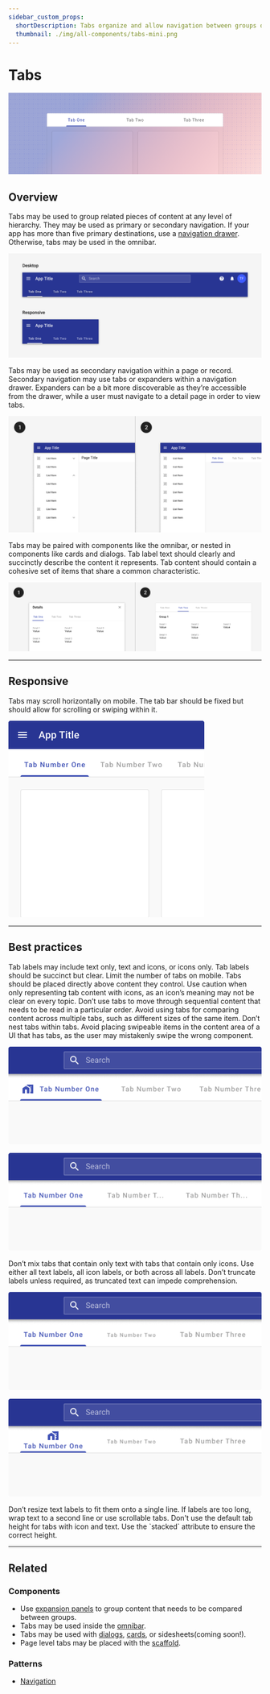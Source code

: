 ```yaml
---
sidebar_custom_props:
  shortDescription: Tabs organize and allow navigation between groups of content that are related and at the same level of hierarchy.
  thumbnail: ./img/all-components/tabs-mini.png
---
```


# Tabs

<ComponentVisual storybookUrl="https://forge.tylerdev.io/main/?path=/docs/components-tabs--docs">

![](./images/tabs.png)

</ComponentVisual>

## Overview 

Tabs may be used to group related pieces of content at any level of hierarchy. They may be used as primary or secondary navigation. If your app has more than five primary destinations, use a [navigation drawer](/components/navigation/navigation-drawer). Otherwise, tabs may be used in the omnibar. 

<ImageBlock max-width="600px" padded={false} caption="1. Tabs in the omnibar may be used as primary navigation when there are fewer than five primary destinations.">

![Image of the omnibar with tabs inside.](./images/omni-tabs.png)

</ImageBlock>

Tabs may be used as secondary navigation within a page or record. Secondary navigation may use tabs or expanders within a navigation drawer. Expanders can be a bit more discoverable as they’re accessible from the drawer, while a user must navigate to a detail page in order to view tabs.

<ImageBlock padded={false} caption="1. Expanders may be used to display pages at a second level of hierarchy. <br> 2. Tabs may be used to show closely related content.">

![Image with two sections: a navigation drawer with expanders and a navigation drawer with tabs.](./images/complex-nav-types.png)

</ImageBlock>

Tabs may be paired with components like the omnibar, or nested in components like cards and dialogs.
Tab label text should clearly and succinctly describe the content it represents. Tab content should contain a cohesive set of items that share a common characteristic.

<ImageBlock padded={false} caption="1. Tabs may be placed inside components like cards and dialogs.">

![Image with two sections: One section where a dialoge has tabs in it to separate sections, and a second section of a card with tabs along the top breaking up options available.](./images/tab-types.png)

</ImageBlock>

---

## Responsive

Tabs may scroll horizontally on mobile. The tab bar should be fixed but should allow for scrolling or swiping within it.  

<ImageBlock padded={false} max-width="500px" caption="On mobile, tabs may continue offscreen and may be accessed by swiping. When tapped, a scrollable tab should reposition itself to become fully visible on screen. <br> Taken from Material.io.">

![Image showing tabs that go beyond the frame horizontally, showing that they can be scrolled through.](./images/scroll-tabs.png)

</ImageBlock>

---

## Best practices 

<DoDontGrid>
  <DoDontTextSection>
    <DoDontText type="do">Tab labels may include text only, text and icons, or icons only. </DoDontText>
    <DoDontText type="do">Tab labels should be succinct but clear.</DoDontText>
    <DoDontText type="do">Limit the number of tabs on mobile.</DoDontText>
    <DoDontText type="do">Tabs should be placed directly above content they control. </DoDontText>
  </DoDontTextSection>
  <DoDontTextSection>
    <DoDontText type="dont">Use caution when only representing tab content with icons, as an icon’s meaning may not be clear on every topic.</DoDontText>
    <DoDontText type="dont">Don’t use tabs to move through sequential content that needs to be read in a particular order.</DoDontText>
    <DoDontText type="dont">Avoid using tabs for comparing content across multiple tabs, such as different sizes of the same item.</DoDontText>
    <DoDontText type="dont">Don’t nest tabs within tabs.</DoDontText>
    <DoDontText type="dont">Avoid placing swipeable items in the content area of a UI that has tabs, as the user may mistakenly swipe the wrong component.</DoDontText>
  </DoDontTextSection>
</DoDontGrid>

<DoDontGrid>
  <DoDontRow>
  <DoDontImage>

![Don't mix tabs.](./images/tabs-mixed-dont.png)

  </DoDontImage>
  <DoDontImage>

![Don't truncate labels.](./images/tabs-truncate-dont.png)

  </DoDontImage>
  </DoDontRow>
  <DoDontRow>
    <DoDont type="dont">Don’t mix tabs that contain only text with tabs that contain only icons. Use either all text labels, all icon labels, or both across all labels.</DoDont>
    <DoDont type="dont">Don’t truncate labels unless required, as truncated text can impede comprehension.</DoDont>
  </DoDontRow>

  <DoDontRow>
    <DoDontImage>

![Don't resize labels.](./images/tabs-resize-dont.png)

  </DoDontImage>
    <DoDontImage>

![Use the stacked attribute when placing an icon over the text in a tab.](./images/tabs-cramp-dont.png)

  </DoDontImage>
  </DoDontRow>

  <DoDontRow>
    <DoDont type="dont">Don’t resize text labels to fit them onto a single line. If labels are too long, wrap text to a second line or use scrollable tabs.</DoDont>
    <DoDont type="dont">Don't use the default tab height for tabs with icon and text. Use the `stacked` attribute to ensure the correct height.</DoDont>
  </DoDontRow>
</DoDontGrid>

--- 

## Related 

### Components 

- Use [expansion panels](/components/page/expansion-panel) to group content that needs to be compared between groups.
- Tabs may be used inside the [omnibar](/components/omni/omnibar).
- Tabs may be used with [dialogs](/components/notifications-and-messages/dialog), [cards](/components/cards/card), or sidesheets(coming soon!). 
- Page level tabs may be placed with the [scaffold](/components/layouts/scaffold).

### Patterns

- [Navigation](/patterns/navigation/primary)
